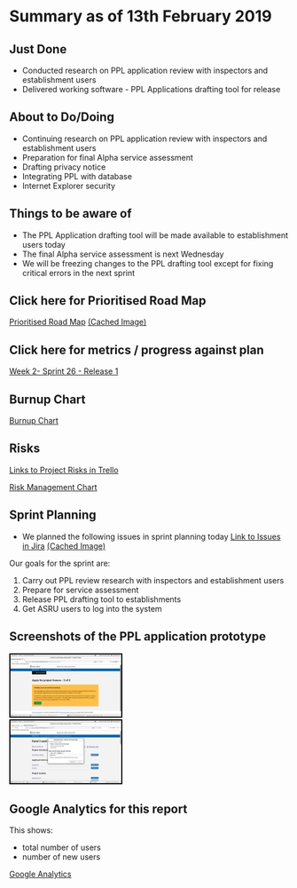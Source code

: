 # Summary as of 13th February 2019 
## Just Done
* Conducted research on PPL application review with inspectors and establishment users
* Delivered working software - PPL Applications drafting tool for release

## About to Do/Doing
* Continuing research on PPL application review with inspectors and establishment users
* Preparation for final Alpha service assessment
* Drafting privacy notice
* Integrating PPL with database
* Internet Explorer security

## Things to be aware of
* The PPL Application drafting tool will be made available to establishment users today
* The final Alpha service assessment is next Wednesday
* We will be freezing changes to the PPL drafting tool except for fixing critical errors in the next sprint
 
## Click here for Prioritised Road Map
[Prioritised Road Map](https://trello.com/b/p7x9hbPV/prioritised-roadmap)    [\(Cached Image\)](graphs/ASLRoadMap13022019.jpg)

## Click here for metrics / progress against plan
[Week 2- Sprint 26 - Release 1](graphs/progress13022019.png)

## Burnup Chart

[Burnup Chart](burnup13022019.md)

## Risks
[Links to Project Risks in Trello](https://trello.com/b/VuFuCL7t/risk-register-and-kpis-asl-delivery) 

[Risk Management Chart](graphs/risk13022019.png)

## Sprint Planning
* We planned the following issues in sprint planning today [Link to Issues in Jira](https://jira.digital.homeoffice.gov.uk/secure/RapidBoard.jspa?rapidView=261)    [\(Cached Image\)](graphs/sprint13022019.png)

Our goals for the sprint are:
1. Carry out PPL review research with inspectors and establishment users
2. Prepare for service assessment
3. Release PPL drafting tool to establishments
4. Get ASRU users to log into the system

## Screenshots of the PPL application prototype
<a href="graphs/proto1_13022019.png"><img src="graphs/proto1_13022019.png" alt="HTML5 Icon" width="200" style="border:2px solid black"></a>
<br>
<a href="graphs/proto2_13022019.png"><img src="graphs/proto2_13022019.png" alt="HTML5 Icon" width="200" style="border:2px solid black"></a>
<br>

## Google Analytics for this report

This shows:
* total number of users
* number of new users

[Google Analytics](graphs/GA13022019.jpg)

